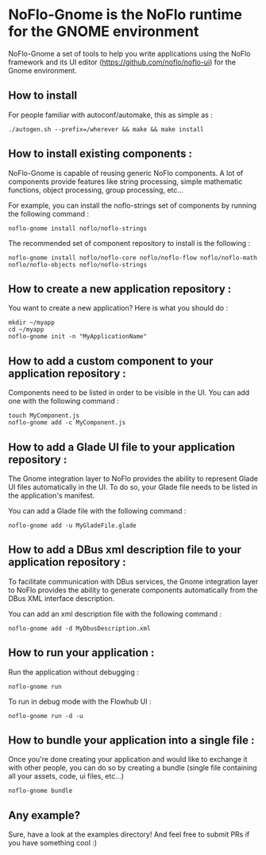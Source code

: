 # NoFlo-Gnome is the NoFlo runtime for the GNOME environment

NoFlo-Gnome a set of tools to help you write applications using the
NoFlo framework and its UI editor (https://github.com/noflo/noflo-ui)
for the Gnome environment.

## How to install

For people familiar with autoconf/automake, this as simple as :
```
./autogen.sh --prefix=/wherever && make && make install
```

## How to install existing components :

NoFlo-Gnome is capable of reusing generic NoFlo components. A lot of
components provide features like string processing, simple mathematic
functions, object processing, group processing, etc...

For example, you can install the noflo-strings set of components by
running the following command :

```
noflo-gnome install noflo/noflo-strings
```

The recommended set of component repository to install is the
following :

```
noflo-gnome install noflo/noflo-core noflo/noflo-flow noflo/noflo-math noflo/noflo-objects noflo/noflo-strings
```

## How to create a new application repository :

You want to create a new application? Here is what you should do :
```
mkdir ~/myapp
cd ~/myapp
noflo-gnome init -n "MyApplicationName"
```

## How to add a custom component to your application repository :

Components need to be listed in order to be visible in the UI.
You can add one with the following command :
```
touch MyComponent.js
noflo-gnome add -c MyComponent.js
```

## How to add a Glade UI file to your application repository :

The Gnome integration layer to NoFlo provides the ability to represent
Glade UI files automatically in the UI. To do so, your Glade file
needs to be listed in the application's manifest.

You can add a Glade file with the following command :
```
noflo-gnome add -u MyGladeFile.glade
```

## How to add a DBus xml description file to your application repository :

To facilitate communication with DBus services, the Gnome integration
layer to NoFlo provides the ability to generate components
automatically from the DBus XML interface description.

You can add an xml description file with the following command :
```
noflo-gnome add -d MyDbusDescription.xml
```

## How to run your application :

Run the application without debugging :
```
noflo-gnome run
```

To run in debug mode with the Flowhub UI :
```
noflo-gnome run -d -u
```

## How to bundle your application into a single file :

Once you're done creating your application and would like to exchange
it with other people, you can do so by creating a bundle (single file
containing all your assets, code, ui files, etc...)

```
noflo-gnome bundle
```

## Any example?

Sure, have a look at the examples directory! And feel free to submit
PRs if you have something cool :)
